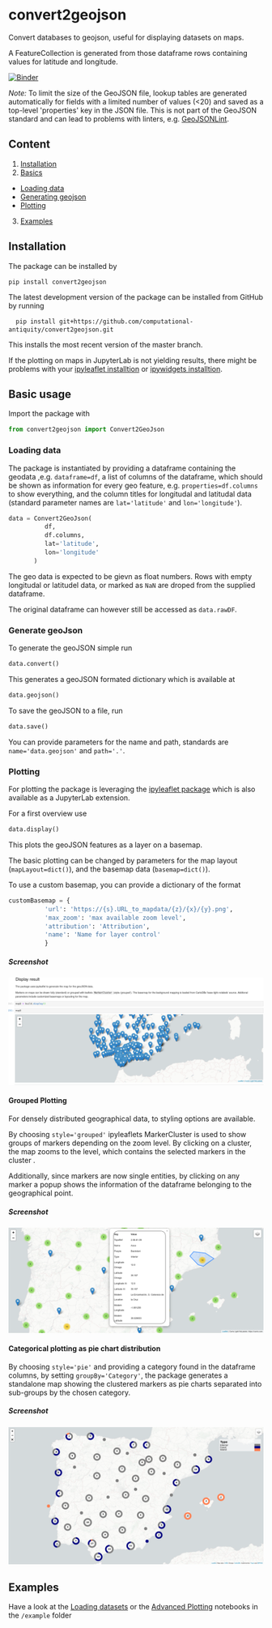 # convert2geojson
Convert databases to geojson, useful for displaying datasets on maps.

A FeatureCollection is generated from those dataframe rows containing values for
latitude and longitude.

[![Binder](https://notebooks.gesis.org/binder/badge.svg)](https://notebooks.gesis.org/binder/v2/gh/computational-antiquity/convert2geojson.git/master)

_Note:_ To limit the size of the GeoJSON file, lookup tables are generated
automatically for fields with a limited number of values (<20) and saved as a top-level 'properties' key in the JSON file. This is not part of the
GeoJSON standard and can lead to problems with linters, e.g. [GeoJSONLint](http://geojsonlint.com/).

## Content

1. [Installation](#installation)
2. [Basics](#basic-usage)
  - [Loading data](#loading-data)
  - [Generating geojson](#generating-geojson)
  - [Plotting](#plotting)
3. [Examples](#examples)

## Installation

The package can be installed by
```
pip install convert2geojson
``` 

The latest development version of the package can be installed from GitHub by running
```
  pip install git+https://github.com/computational-antiquity/convert2geojson.git
```
This installs the most recent version of the master branch.

If the plotting on maps in JupyterLab is not yielding results, there might be problems with your [ipyleaflet installtion](https://github.com/jupyter-widgets/ipyleaflet#installation) or [ipywidgets installtion](https://ipywidgets.readthedocs.io/en/stable/user_install.html#installing-the-jupyterlab-extension).

## Basic usage

Import the package with
```python
from convert2geojson import Convert2GeoJson
```

### Loading data

The package is instantiated by providing a dataframe containing the geodata ,e.g. `dataframe=df`, a list of columns of the dataframe, which should be shown as information for every geo feature, e.g. `properties=df.columns` to show everything, and the column titles for longitudal and latitudal data (standard parameter names are `lat='latitude'` and `lon='longitude'`).

```python
data = Convert2GeoJson(
          df,
          df.columns,
          lat='latitude',
          lon='longitude'
       )
```

The geo data is expected to be gievn as float numbers. Rows with empty longitudal or latitudel data, or marked as `NaN` are droped from the supplied dataframe.

The original dataframe can however still be accessed as `data.rawDF`.


### Generate geoJson

To generate the geoJSON simple run
```python
data.convert()
```

This generates a geoJSON formated dictionary which is available at
```python
data.geojson()
```

To save the geoJSON to a file, run
```python
data.save()
```
You can provide parameters for the name and path, standards are `name='data.geojson'` and `path='.'`.

### Plotting

For plotting the package is leveraging the [ipyleaflet package](https://github.com/jupyter-widgets/ipyleaflet) which is also available as a JupyterLab extension.

For a first overview use
```python
data.display()
```
This plots the geoJSON features as a layer on a basemap.

The basic plotting can be changed by parameters for the map layout (`mapLayout=dict()`), and the basemap data (`basemap=dict()`).

To use a custom basemap, you can provide a dictionary of the format
```python
customBasemap = {
          'url': 'https://{s}.URL_to_mapdata/{z}/{x}/{y}.png',
          'max_zoom': 'max available zoom level',
          'attribution': 'Attribution',
          'name': 'Name for layer control'
          }
```
##### Screenshot
![Screenshot of generated map](example/mapExample.png "Screenshot of generated map")

#### Grouped Plotting

For densely distributed geographical data, to styling options are available.

By choosing `style='grouped'` ipyleaflets MarkerCluster is used to show groups of markers depending on the zoom level. By clicking on a cluster, the map zooms to the level, which contains the selected markers in the cluster .

Additionally, since markers are now single entities, by clicking on any marker a popup shows the information of the dataframe belonging to the geographical point.

##### Screenshot
![Screenshot of generated cluster map](example/clusterMap.png "Screenshot of generated cluster map")

#### Categorical plotting as pie chart distribution

By choosing `style='pie'` and providing a category found in the dataframe columns, by setting `groupBy='Category'`, the package generates a standalone map showing the clustered markers as pie charts separated into sub-groups by the chosen category.

##### Screenshot
![Screenshot of generated pie charts map](example/pieChartMap.png "Screenshot of generated pie chart map")


## Examples

Have a look at the [Loading datasets](/example/Loading_dataset.ipynb) or the [Advanced Plotting](/example/Advanced_plotting.ipynb) notebooks in the `/example` folder
